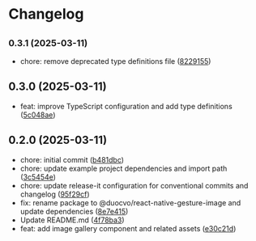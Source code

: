 # Changelog

## <small>0.3.1 (2025-03-11)</small>

* chore: remove deprecated type definitions file ([8229155](https://github.com/VoDucDuoc/react-native-gesture-image/commit/8229155))

## 0.3.0 (2025-03-11)

* feat: improve TypeScript configuration and add type definitions ([5c048ae](https://github.com/VoDucDuoc/react-native-gesture-image/commit/5c048ae))

## 0.2.0 (2025-03-11)

* chore: initial commit ([b481dbc](https://github.com/VoDucDuoc/react-native-gesture-image/commit/b481dbc))
* chore: update example project dependencies and import path ([3c5454e](https://github.com/VoDucDuoc/react-native-gesture-image/commit/3c5454e))
* chore: update release-it configuration for conventional commits and changelog ([95f29cf](https://github.com/VoDucDuoc/react-native-gesture-image/commit/95f29cf))
* fix: rename package to @duocvo/react-native-gesture-image and update dependencies ([8e7e415](https://github.com/VoDucDuoc/react-native-gesture-image/commit/8e7e415))
* Update README.md ([4f78ba3](https://github.com/VoDucDuoc/react-native-gesture-image/commit/4f78ba3))
* feat: add image gallery component and related assets ([e30c21d](https://github.com/VoDucDuoc/react-native-gesture-image/commit/e30c21d))
